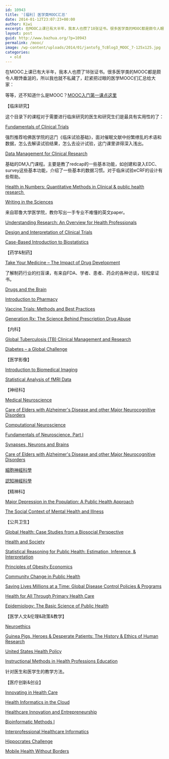 ```yaml
---
id: 10943
title: '[福利] 医学类MOOC汇总'
date: 2014-01-12T23:07:23+00:00
author: Kiwi
excerpt: 在MOOC上课已有大半年，我本人也攒了18张证书。很多医学类的MOOC都是颇令人眼馋垂涎的，所以我也就不私藏了，赶紧把过眼的医学MOOC们汇总给大家。
layout: post
guid: http://www.bazhua.org/?p=10943
permalink: /mooc/
image: /wp-content/uploads/2014/01/jantofg_TcBlog3_MOOC_7-125x125.jpg
categories:
  - old
---
```

在MOOC上课已有大半年，我本人也攒了18张证书。很多医学类的MOOC都是颇令人眼馋垂涎的，所以我也就不私藏了，赶紧把过眼的医学MOOC们汇总给大家：
  
等等，还不知道什么是MOOC？<a href="http://www.guokr.com/zone/MOOC/" target="_blank">MOOC入门第一课点这里</a>

【临床研究】
  
这个目录下的课程对于需要进行临床研究的医生和研究生们是最具有实用性的了：
  
<a href="https://www.edx.org/course/harvardx/harvardx-hsph-hms214x-fundamentals-941" target="_blank">Fundamentals of Clinical Trials</a>
  
强烈推荐哈佛医学院的这门《临床试验基础》，面对催眠文献中纷繁缭乱的术语和数据，怎么去解读试验结果，怎么去设计试验，这门课里讲得深入浅出。
  
<a href="https://class.coursera.org/datamanagement-001/auth/auth_redirector?type=login&#038;subtype=normal" target="_blank">Data Management for Clinical Research</a>
  
基础的DM入门课程。主要是教了redcap的一些基本功能，如创建和录入EDC、survey这些基本功能，介绍了一些基本的数据习惯。对于临床试验eCRF的设计有些帮助。
  
<a href="https://www.edx.org/course/harvardx/harvardx-ph207x-health-numbers-354" target="_blank">Health in Numbers: Quantitative Methods in Clinical & public health research </a>
  
<a href="https://class.coursera.org/sciwrite-2012-001/auth/auth_redirector?type=login&#038;subtype=normal" target="_blank">Writing in the Sciences</a>
  
来自耶鲁大学医学院，教你写出一手专业不难懂的英文paper。
  
<a href="https://www.coursera.org/course/researchforhealth" target="_blank">Understanding Research: An Overview for Health Professionals</a>
  
<a href="https://www.coursera.org/course/clintrials" target="_blank">Design and Interpretation of Clinical Trials</a>
  
<a href="https://www.coursera.org/course/casebasedbiostat" target="_blank">Case-Based Introduction to Biostatistics</a>

【药学&制药】
  
<a href="https://www.edx.org/course/utaustinx/utaustinx-ut-4-01x-take-medicine-impact-669" target="_blank">Take Your Medicine &#8211; The Impact of Drug Development</a>
  
了解制药行业的扫盲课，有来自FDA、学者、患者、药企的各种访谈，轻松拿证书。
  
<a href="https://class.coursera.org/drugsandbrain-002/auth/auth_redirector?type=login&#038;subtype=normal" target="_blank">Drugs and the Brain</a>
  
<a href="https://www.coursera.org/course/intropharma" target="_blank">Introduction to Pharmacy</a>
  
<a href="https://www.coursera.org/course/vacctrials" target="_blank">Vaccine Trials: Methods and Best Practices</a>
  
<a href="https://www.coursera.org/course/genrx" target="_blank">Generation Rx: The Science Behind Prescription Drug Abuse</a>

【内科】
  
<a href="https://www.coursera.org/course/tbmanagement" target="_blank">Global Tuberculosis (TB) Clinical Management and Research</a>
  
<a href="https://www.coursera.org/course/diabetes" target="_blank">Diabetes &#8211; a Global Challenge</a>
  
【医学影像】
  
<a href="https://www.edx.org/course/uqx/uqx-bioimg101x-introduction-biomedical-1429" target="_blank">Introduction to Biomedical Imaging</a>
  
<a href="https://www.coursera.org/course/fmri" target="_blank">Statistical Analysis of fMRI Data</a>
  
【神经科】
  
<a href="https://class.coursera.org/medicalneuro-002/auth/auth_redirector?type=login&#038;subtype=normal" target="_blank">Medical Neuroscience</a>
  
<a href="https://www.coursera.org/course/dementiacare" target="_blank">Care of Elders with Alzheimer's Disease and other Major Neurocognitive Disorders</a>
  
<a href="https://class.coursera.org/compneuro-002/auth/auth_redirector?type=login&#038;subtype=normal" target="_blank">Computational Neuroscience</a>
  
<a href="https://www.edx.org/course/harvardx/harvardx-mcb80-1x-fundamentals-925" target="_blank">Fundamentals of Neuroscience, Part I</a>
  
<a href="https://class.coursera.org/bluebrain-001/auth/auth_redirector?type=login&#038;subtype=normal" target="_blank">Synapses, Neurons and Brains</a>
  
<a href="https://www.coursera.org/course/dementiacare" target="_blank">Care of Elders with Alzheimer's Disease and other Major Neurocognitive Disorders</a>
  
<a href="http://mooc.et.nthu.edu.tw/sharecourse/course/view/courseInfo/9" target="_blank">細胞神經科學</a>
  
<a href="http://mooc.et.nthu.edu.tw/sharecourse/course/view/courseInfo/24" target="_blank">認知神經科學</a>
  
【精神科】
  
<a href="https://class.coursera.org/pmhdepression-001/auth/auth_redirector?type=login&#038;subtype=normal" target="_blank">Major Depression in the Population: A Public Health Approach</a>
  
<a href="https://class.coursera.org/mentalhealth-002/auth/auth_redirector?type=login&#038;subtype=normal" target="_blank">The Social Context of Mental Health and Illness</a>

【公共卫生】
  
<a href="https://www.edx.org/course/harvardx/harvardx-sw25x-global-health-case-1398" target="_blank">Global Health: Case Studies from a Biosocial Perspective</a>
  
<a href="https://www.edx.org/course/harvardx/harvardx-ph201x-health-society-905" target="_blank">Health and Society</a>
  
<a href="https://www.coursera.org/course/statreasoning" target="_blank">Statistical Reasoning for Public Health: Estimation, Inference, & Interpretation</a>
  
<a href="https://www.coursera.org/course/obesityecon" target="_blank">Principles of Obesity Economics</a>
  
<a href="https://www.coursera.org/course/communitychange" target="_blank">Community Change in Public Health</a>
  
<a href="https://www.coursera.org/course/globaldiseasecontrol" target="_blank">Saving Lives Millions at a Time: Global Disease Control Policies & Programs</a>
  
<a href="https://www.coursera.org/course/healthforall" target="_blank">Health for All Through Primary Health Care</a>
  
<a href="https://www.coursera.org/course/epidemiology" target="_blank">Epidemiology: The Basic Science of Public Health</a>

【医学人文&伦理&政策&教学】
  
<a href="https://class.coursera.org/neuroethics-001/auth/auth_redirector?type=login&#038;subtype=normal" target="_blank">Neuroethics</a>
  
<a href="https://www.coursera.org/course/humanresearch" target="_blank">Guinea Pigs, Heroes & Desperate Patients: The History & Ethics of Human Research</a>
  
<a href="https://www.edx.org/course/harvardx/harvardx-ph210x-united-states-health-1407" target="_blank">United States Health Policy</a>
  
<a href="https://class.coursera.org/instructmethodshpe-001/auth/auth_redirector?type=login&#038;subtype=normal" target="_blank">Instructional Methods in Health Professions Education</a>
  
针对医生和医学生的教学方法。

【医疗创新&创业】
  
<a href="https://www.edx.org/course/harvardx/harvardx-bus5-1x-innovating-health-care-1405" target="_blank">Innovating in Health Care</a>
  
<a href="https://class.coursera.org/healthinformatics-002/auth/auth_redirector?type=login&#038;subtype=normal" target="_blank">Health Informatics in the Cloud</a>
  
<a href="https://www.coursera.org/course/healthcareinnovation" target="_blank">Healthcare Innovation and Entrepreneurship</a>
  
<a href="https://class.coursera.org/bioinfomethods1-001/auth/auth_redirector?type=login&#038;subtype=normal" target="_blank">Bioinformatic Methods I</a>
  
<a href="https://www.coursera.org/course/newwayhealthcare" target="_blank">Interprofessional Healthcare Informatics</a>
  
<a href="https://novoed.com/hc" target="_blank">Hippocrates Challenge</a>

<div style="display: none">
  <a href='http://www.hivesandangioedematreatment.com/home-remedies-hives-angioedema-natural-treatment-dr-gary-levin/' title='angioedema treatment'>angioedema treatment</a>
</div>

<a href="https://novoed.com/mhealth-2014-1" target="_blank">Mobile Health Without Borders</a> 

<div style="display: none">
  zp8497586rq
</div>
